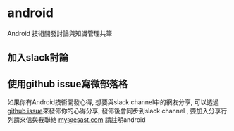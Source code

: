 # android
Android 技術開發討論與知識管理共筆

## 加入slack討論

## 使用github issue寫微部落格
如果你有Android技術開發心得, 想要與slack channel中的網友分享, 可以透過[github issue](https://github.com/softnshare/android/issues)來發佈你的心得分享, 發佈後會同步到slack channel , 要加入分享行列請來信與我聯絡 my@esast.com 請註明android 
